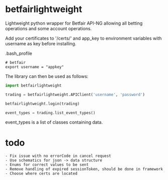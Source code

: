 # betfairlightweight

Lightweight python wrapper for Betfair API-NG allowing all betting operations and some account operations.

Add your certificates to '/certs/' and app_key to environment variables with username as key before installing.

.bash_profile
```
# betfair
export username = "appkey"
```

The library can then be used as follows:

```python
import betfairlightweight

trading = betfairlightweight.APIClient('username', 'password')

betfairlightweight.login(trading)
```


```python
event_types = trading.list_event_types()
```

event_types is a list of classes containing data.

# todo

    - Fix issue with no errorCode in cancel request
    - Use schematics for json -> data structure
    - Enums for correct values to be sent
    - Remove handling of expired sessionToken, should be done in framework
    - Choose where certs are located